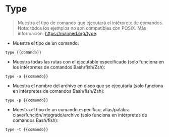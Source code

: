 # Type

> Muestra el tipo de comando que ejecutará el intérprete de comandos.
> Nota: todos los ejemplos no son compatibles con POSIX.
> Más información: <https://manned.org/type>.

- Muestra el tipo de un comando:

`type {{comando}}`

- Muestra todas las rutas con el ejecutable especificado (solo funciona en los intérpretes de comandos Bash/fish/Zsh):

`type -a {{comando}}`

- Muestra el nombre del archivo en disco que se ejecutaría (solo funciona en intérpretes de comandos Bash/fish/Zsh):

`type -p {{comando}}`

- Muestra el tipo de un comando específico, alias/palabra clave/función/integrado/archivo (solo funciona en intérpretes de comandos Bash/fish):

`type -t {{comando}}`
